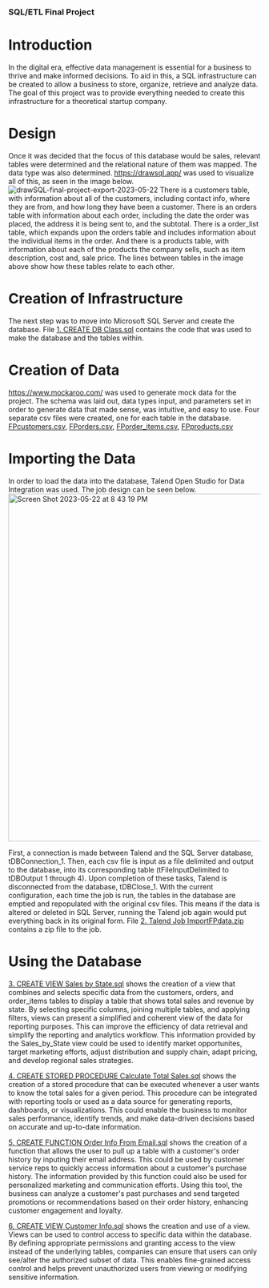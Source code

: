 ### SQL/ETL Final Project
# Introduction
In the digital era, effective data management is essential for a business to thrive and make informed decisions. To aid in this, a SQL infrastructure can be created to allow a business to store, organize, retrieve and analyze data. The goal of this project was to provide everything needed to create this infrastructure for a theoretical startup company.
# Design
Once it was decided that the focus of this database would be sales, relevant tables were determined and the relational nature of them was mapped. The data type was also determined. https://drawsql.app/ was used to visualize all of this, as seen in the image below.
![drawSQL-final-project-export-2023-05-22](https://github.com/BunceMichael/SQL-ETL_Final_Project/assets/108441653/788fc332-2b84-4341-9c3c-bd6860178750)
There is a customers table, with information about all of the customers, including contact info, where they are from, and how long they have been a customer. There is an orders table with information about each order, including the date the order was placed, the address it is being sent to, and the subtotal. There is a order_list table, which expands upon the orders table and includes information about the individual items in the order. And there is a products table, with information about each of the products the company sells, such as item description, cost and, sale price. The lines between tables in the image above show how these tables relate to each other.
# Creation of Infrastructure
The next step was to move into Microsoft SQL Server and create the database. File [1. CREATE DB Class.sql](https://github.com/BunceMichael/SQL-ETL_Final_Project/blob/6df46e83a5f3f52f2667cfb4dfe2d98ea481d039/1.%20CREATE%20DB%20Class.sql)
contains the code that was used to make the database and the tables within.
# Creation of Data 
https://www.mockaroo.com/ was used to generate mock data for the project. The schema was laid out, data types input, and parameters set in order to generate data that made sense, was intuitive, and easy to use. Four separate csv files were created, one for each table in the database. 
[FPcustomers.csv](https://github.com/BunceMichael/SQL-ETL_Final_Project/blob/6df46e83a5f3f52f2667cfb4dfe2d98ea481d039/FPcustomers.csv),
[FPorders.csv](https://github.com/BunceMichael/SQL-ETL_Final_Project/blob/6df46e83a5f3f52f2667cfb4dfe2d98ea481d039/FPorders.csv),
[FPorder_items.csv](https://github.com/BunceMichael/SQL-ETL_Final_Project/blob/6df46e83a5f3f52f2667cfb4dfe2d98ea481d039/FPorder_items.csv),
[FPproducts.csv](https://github.com/BunceMichael/SQL-ETL_Final_Project/blob/6df46e83a5f3f52f2667cfb4dfe2d98ea481d039/FPproducts.csv)
# Importing the Data 
In order to load the data into the database, Talend Open Studio for Data Integration was used. The job design can be seen below.  
<img width="695" alt="Screen Shot 2023-05-22 at 8 43 19 PM" src="https://github.com/BunceMichael/SQL-ETL_Final_Project/assets/108441653/4d443af2-10d4-465d-9dfe-d47122df00cb">

First, a connection is made between Talend and the SQL Server database, tDBConnection_1. Then, each csv file is input as a file delimited and output to the database, into its corresponding table (tFileInputDelimited to tDBOutput 1 through 4). Upon completion of these tasks, Talend is disconnected from the database, tDBClose_1. With the current configuration, each time the job is run, the tables in the database are emptied and repopulated with the original csv files. This means if the data is altered or deleted in SQL Server, running the Talend job again would put everything back in its original form.
File [2. Talend Job ImportFPdata.zip](https://github.com/BunceMichael/SQL-ETL_Final_Project/blob/6df46e83a5f3f52f2667cfb4dfe2d98ea481d039/2.%20Talend%20Job%20ImportFPdata.zip)
contains a zip file to the job.
# Using the Database
[3. CREATE VIEW Sales by State.sql](https://github.com/BunceMichael/SQL-ETL_Final_Project/blob/6df46e83a5f3f52f2667cfb4dfe2d98ea481d039/3.%20CREATE%20VIEW%20Sales%20by%20State.sql) shows the creation of a view that combines and selects specific data from the customers, orders, and order_items tables to display a table that shows total sales and revenue by state. By selecting specific columns, joining multiple tables, and applying filters, views can present a simplified and coherent view of the data for reporting purposes. This can improve the efficiency of data retrieval and simplify the reporting and analytics workflow. This information provided by the Sales_by_State view could be used to identify market opportunites, target marketing efforts, adjust distribution and supply chain, adapt pricing, and develop regional sales strategies. 

[4. CREATE STORED PROCEDURE Calculate Total Sales.sql](https://github.com/BunceMichael/SQL-ETL_Final_Project/blob/6df46e83a5f3f52f2667cfb4dfe2d98ea481d039/4.%20CREATE%20STORED%20PROCEDURE%20Calculate%20Total%20Sales.sql) shows the creation of a stored procedure that can be executed whenever a user wants to know the total sales for a given period. This procedure can be integrated with reporting tools or used as a data source for generating reports, dashboards, or visualizations. This could enable the business to monitor sales performance, identify trends, and make data-driven decisions based on accurate and up-to-date information.

[5. CREATE FUNCTION Order Info From Email.sql](https://github.com/BunceMichael/SQL-ETL_Final_Project/blob/6df46e83a5f3f52f2667cfb4dfe2d98ea481d039/5.%20CREATE%20FUNCTION%20Order%20Info%20From%20Email.sql) shows the creation of a function that allows the user to pull up a table with a customer's order history by inputing their email address. This could be used by customer service reps to quickly access information about a customer's purchase history. The information provided by this function could also be used for personalized marketing and communication efforts. Using this tool, the business can analyze a customer's past purchases and send targeted promotions or recommendations based on their order history, enhancing customer engagement and loyalty.

[6. CREATE VIEW Customer Info.sql](https://github.com/BunceMichael/SQL-ETL_Final_Project/blob/6df46e83a5f3f52f2667cfb4dfe2d98ea481d039/6.%20CREATE%20VIEW%20Customer%20Info.sql) shows the creation and use of a view. Views can be used to control access to specific data within the database. By defining appropriate permissions and granting access to the view instead of the underlying tables, companies can ensure that users can only see/alter the authorized subset of data. This enables fine-grained access control and helps prevent unauthorized users from viewing or modifying sensitive information. 
